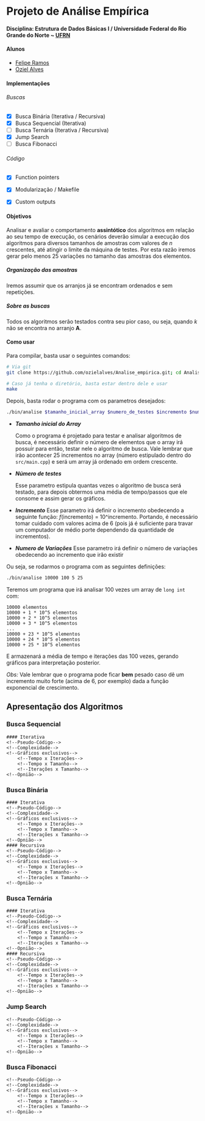 # Projeto de Análise Empírica
#### Disciplina: Estrutura de Dados Básicas I / Universidade Federal do Rio Grande do Norte ~ [UFRN](http://http://www.ufrn.br)

#### Alunos
- [Felipe Ramos](https://github.com/felipecramos/)
- [Oziel Alves](https://github.com/ozielalves/)

#### Implementações
  ###### Buscas
  - [x] Busca Binária (Iterativa / Recursiva)
  - [x] Busca Sequencial (Iterativa)
  - [ ] Busca Ternária (Iterativa / Recursiva)
  - [x] Jump Search
  - [ ] Busca Fibonacci

  ###### Código
  - [x] Function pointers
  - [x] Modularização / Makefile
  - [x] Custom outputs


#### Objetivos
Analisar e avaliar o comportamento **assintótico** dos algoritmos em relação ao seu tempo de execução, os cenários deverão simular a execução dos algoritmos para diversos tamanhos de amostras com valores de *n* crescentes, até atingir o limite da máquina de testes. Por esta razão iremos gerar pelo menos 25 variações no tamanho das amostras dos elementos.

##### Organização das amostras
Iremos assumir que os arranjos já se encontram ordenados e sem repetições.

##### Sobre as buscas
Todos os algoritmos serão testados contra seu pior caso, ou seja, quando *k* não se encontra no arranjo **A**. 

#### Como usar
Para compilar, basta usar o seguintes comandos:
```bash
# Via git
git clone https://github.com/ozielalves/Analise_empirica.git; cd Analise_empirica; make

# Caso já tenha o diretório, basta estar dentro dele e usar
make
```

Depois, basta rodar o programa com os parametros desejados:
```bash
./bin/analise $tamanho_inicial_array $numero_de_testes $incremento $numero_de_variacoes
```
+ **_Tamanho inicial do Array_**

    Como o programa é projetado para testar e analisar algoritmos de busca, é necessário definir o número de elementos que o array irá possuir para então, testar nele o algoritmo de busca. Vale lembrar que irão acontecer 25 incrementos no array (número estipulado dentro do `src/main.cpp`) e será um array já ordenado em ordem crescente.
+ **_Número de testes_**

    Esse parametro estipula quantas vezes o algoritmo de busca será testado, para depois obtermos uma média de tempo/passos que ele consome e assim gerar os gráficos.

+ **_Incremento_**
    Esse parametro irá definir o incremento obedecendo a seguinte função: _f_(incremento) = 10^incremento. Portando, é necessário tomar cuidado com valores acima de 6 (pois já é suficiente para travar um computador de médio porte dependendo da quantidade de incrementos).

+ **_Numero de Variações_**
	Esse parametro irá definir o número de variações obedecendo ao incremento que irão existir
	
Ou seja, se rodarmos o programa com as seguintes definições:
```bash
./bin/analise 10000 100 5 25
```
Teremos um programa que irá analisar 100 vezes um array de `long int` com:
```
10000 elementos
10000 + 1 * 10^5 elementos
10000 + 2 * 10^5 elementos
10000 + 3 * 10^5 elementos
...
10000 + 23 * 10^5 elementos
10000 + 24 * 10^5 elementos
10000 + 25 * 10^5 elementos
```

E armazenará a média de tempo e iterações das 100 vezes, gerando gráficos para interpretação posterior. 

_Obs:_ Vale lembrar que o programa pode ficar **bem** pesado caso dê um incremento muito forte (acima de 6, por exemplo) dada a função exponencial de crescimento.

## Apresentação dos Algoritmos

### Busca Sequencial
<!--Breve explicação-->
	#### Iterativa
	<!--Pseudo-Código-->
	<!--Complexidade-->
	<!--Gráficos exclusivos-->
		<!--Tempo x Iterações-->
		<!--Tempo x Tamanho-->
		<!--Iterações x Tamanho-->
	<!--Opnião-->


### Busca Binária
<!--Breve explicação-->
	#### Iterativa
	<!--Pseudo-Código-->
	<!--Complexidade-->
	<!--Gráficos exclusivos-->
		<!--Tempo x Iterações-->
		<!--Tempo x Tamanho-->
		<!--Iterações x Tamanho-->
	<!--Opnião-->
	#### Recursiva
	<!--Pseudo-Código-->
	<!--Complexidade-->
	<!--Gráficos exclusivos-->
		<!--Tempo x Iterações-->
		<!--Tempo x Tamanho-->
		<!--Iterações x Tamanho-->
	<!--Opnião-->

### Busca Ternária
<!--Breve explicação-->
	#### Iterativa
	<!--Pseudo-Código-->
	<!--Complexidade-->
	<!--Gráficos exclusivos-->
		<!--Tempo x Iterações-->
		<!--Tempo x Tamanho-->
		<!--Iterações x Tamanho-->
	<!--Opnião-->
	#### Recursiva
	<!--Pseudo-Código-->
	<!--Complexidade-->
	<!--Gráficos exclusivos-->
		<!--Tempo x Iterações-->
		<!--Tempo x Tamanho-->
		<!--Iterações x Tamanho-->
	<!--Opnião-->

### Jump Search
<!--Breve explicação-->
	<!--Pseudo-Código-->
	<!--Complexidade-->
	<!--Gráficos exclusivos-->
		<!--Tempo x Iterações-->
		<!--Tempo x Tamanho-->
		<!--Iterações x Tamanho-->
	<!--Opnião-->
	

### Busca Fibonacci
<!--Breve explicação-->
	<!--Pseudo-Código-->
	<!--Complexidade-->
	<!--Gráficos exclusivos-->
		<!--Tempo x Iterações-->
		<!--Tempo x Tamanho-->
		<!--Iterações x Tamanho-->
	<!--Opnião-->
	
